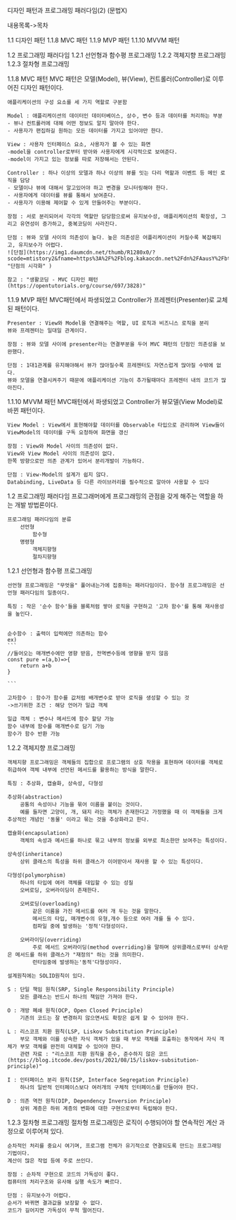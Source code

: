 디자인 패턴과 프로그래밍 패러다임(2) (문법X)

내용목록->목차

1.1 디자인 패턴
1.1.8 MVC 패턴
1.1.9 MVP 패턴
1.1.10 MVVM 패턴

1.2 프로그래밍 패러다임
1.2.1 선언형과 함수평 프로그래밍
1.2.2 객체지향 프로그래밍
1.2.3 절차형 프로그래밍

1.1.8 MVC 패턴
MVC 패턴은 모델(Model), 뷰(View), 컨트롤러(Controller)로 이루어진 디자인 패턴이다.

    애플리케이션의 구성 요소를 세 가지 역할로 구분함

    Model : 애플리케이션의 데이터인 데이터베이스, 상수, 변수 등과 데이터를 처리하는 부분
    - 뷰나 컨트롤러에 대해 어떤 정보도 알지 말아야 한다.
    - 사용자가 편집하길 원하는 모든 데이터를 가지고 있어야만 한다.

    View : 사용자 인터페이스 요소, 사용자가 볼 수 있는 화면
    -model을 controller로부터 받아와 사용자에게 시각적으로 보여준다.
    -model이 가지고 있는 정보를 따로 저장해서는 안된다.

    Controller : 하나 이상의 모델과 하나 이상의 뷰를 잇는 다리 역할과 이벤트 등 메인 로직을 담당
    - 모델이나 뷰에 대해서 알고있어야 하고 변경을 모니터링해야 한다.
    - 사용자에게 데이터를 뷰를 통해서 보여준다.
    - 사용자가 이용해 제어할 수 있게 만들어주는 부분이다.

    장점 : 서로 분리되어서 각각의 역할만 담당함으로써 유지보수성, 애플리케이션의 확장성, 그리고 유연성이 증가하고, 중복코딩이 사라진다.

    단점 : 뷰와 모델 사이의 의존성이 높다. 높은 의존성은 어플리케이션이 커질수록 복잡해지고, 유지보수가 어렵다.
    ![단점](https://img1.daumcdn.net/thumb/R1280x0/?scode=mtistory2&fname=https%3A%2F%2Fblog.kakaocdn.net%2Fdn%2FAausY%2FbtrhMd9GH8p%2FSHi1qjRtb44akClxGYXFw0%2Fimg.png "단점의 시각화" )

    참고 : "생활코딩 - MVC 디자인 패턴(https://opentutorials.org/course/697/3828)"

1.1.9 MVP 패턴
MVC패턴에서 파생되었고 Controller가 프레젠터(Presenter)로 교체된 패턴이다.

    Presenter : View와 Model을 연결해주는 역할, UI 로직과 비즈니스 로직을 분리
    뷰와 프레젠터는 일대일 관계이다.

    장점 : 뷰와 모델 사이에 presenter라는 연결부분을 두어 MVC 패턴의 단점인 의존성을 보완했다.

    단점 : 1대1관계를 유지해야해서 뷰가 많아질수록 프레젠터도 자연스럽게 많아질 수밖에 없다.
    뷰와 모델을 연결시켜주기 때문에 애플리케이션 기능이 추가될때마다 프레젠터 내의 코드가 많아진다.

1.1.10 MVVM 패턴
MVC패턴에서 파생되었고 Controller가 뷰모델(View Model)로 바뀐 패턴이다.

    View Model : View에서 표현해야할 데이터를 Observable 타입으로 관리하며 View들이 ViewModel의 데이터를 구독 요청하여 화면을 갱신

    장점 : View와 Model 사이의 의존성이 없다.
    View와 View Model 사이의 의존성이 없다.
    한쪽 방향으로만 의존 관계가 있어서 분리개발이 가능하다.

    단점 : View-Model의 설계가 쉽지 않다.
    Databinding, LiveData 등 다른 라이브러리를 필수적으로 알아야 사용할 수 있다

1.2 프로그래밍 패러다임
프로그래머에게 프로그래밍의 관점을 갖게 해주는 역할을 하는 개발 방법론이다.

    프로그래밍 패러다임의 분류
        선언형
            함수형
        명령형
            객체지향형
            절차지향형

1.2.1 선언형과 함수평 프로그래밍

    선언형 프로그래밍은 "무엇을" 풀어내는가에 집중하는 패러다임이다. 함수형 프로그래밍은 선언형 패러다임의 일종이다.

    특징 : 작은 '순수 함수'들을 블록처럼 쌓아 로직을 구현하고 '고차 함수'를 통해 재사용성을 높인다.


    순수함수 : 출력이 입력에만 의존하는 함수
    ex)
    ```
    //들어오는 매개변수에만 영향 받음, 전역변수등에 영향을 받지 않음
    const pure =(a,b)=>{
        return a+b
    }

    ```

    고차함수 : 함수가 함수를 값처럼 배개변수로 받아 로직을 생성할 수 있는 것
    ->쓰기위한 조건 : 해당 언어가 일급 객체

    일급 객체 : 변수나 메서드에 함수 할당 가능
    함수 내부에 함수를 매개변수로 담기 가능
    함수가 함수 반환 가능

1.2.2 객체지향 프로그래밍

    객체지향 프로그래밍은 객체들의 집합으로 프로그램의 상호 작용을 표현하며 데이터를 객체로 취급하여 객체 내부에 선언된 메서드를 활용하는 방식을 말한다.

    특징 : 추상화, 캡슐화, 상속성, 다형성

    추상화(abstraction)
        공통의 속성이나 기능을 묶어 이름을 붙이는 것이다.
        예를 들자면 고양이, 개, 돼지 라는 객체가 존재한다고 가정했을 때 이 객체들을 크게 추상적인 개념인 '동물' 이라고 묶는 것을 추상화라고 한다.

    캡슐화(encapsulation)
        객체의 속성과 메서드를 하나로 묶고 내부의 정보를 외부로 최소한만 보여주는 특성이다.

    상속성(inheritance)
        상위 클래스의 특성을 하위 클래스가 이어받아서 재사용 할 수 있는 특성이다.

    다형성(polymorphism)
        하나의 타입에 여러 객체를 대입할 수 있는 성질
        오버로딩, 오버라이딩이 존재한다.

        오버로딩(overloading)
            같은 이름을 가진 메서드를 여러 개 두는 것을 말한다.
            메서드의 타입, 매개변수의 유형,개수 등으로 여러 개를 둘 수 있다.
            컴파일 중에 발생하는 '정적'다형성이다.

        오버라이딩(overriding)
            주로 메서드 오버라이딩(method overriding)을 말하며 상위클래스로부터 상속받은 메서드를 하위 클래스가 "재정의" 하는 것을 의미한다.
            런타임중에 발생하는'동적'다형성이다.

    설계원칙에는 SOLID원칙이 있다.

    S : 단일 책임 원칙(SRP, Single Responsibility Principle)
        모든 클래스는 반드시 하나의 책임만 가져야 한다.

    O : 개방 폐쇄 원칙(OCP, Open Closed Principle)
        기존의 코드는 잘 변경하지 않으면서도 확장은 쉽게 할 수 있어야 한다.

    L : 리스코프 치환 원칙(LSP, Liskov Substitution Principle)
        부모 객체와 이를 상속한 자식 객체가 있을 때 부모 객체를 호출하는 동작에서 자식 객체가 부모 객체를 완전히 대체할 수 있어야 한다.
        관련 자료 : "리스코프 치환 원칙을 준수, 준수하지 않은 코드(https://blog.itcode.dev/posts/2021/08/15/liskov-subsitution-principle)"

    I : 인터페이스 분리 원칙(ISP, Interface Segregation Principle)
        하나의 일반적 인터페이스보다 여러개의 구체적 인터페이스를 만들어야 한다.

    D : 의존 역전 원칙(DIP, Dependency Inversion Principle)
        상위 계층은 하위 계층의 변화에 대한 구현으로부터 독립해야 한다.

1.2.3 절차형 프로그래밍
절차형 프로그래밍은 로직이 수행되어야 할 연속적인 계산 과정으로 이루어져 있다.

    순차적인 처리를 중요시 여기며, 프로그램 전체가 유기적으로 연결되도록 만드는 프로그래밍 기법이다.
    계산이 많은 작업 등에 주로 쓰인다.

    장점 : 순차적 구현으로 코드의 가독성이 좋다.
    컴퓨터의 처리구조와 유사해 실행 속도가 빠르다.

    단점 : 유지보수가 어렵다.
    순서가 바뀌면 결과값을 보장할 수 없다.
    코드가 길어지면 가독성이 무척 떨어진다.
